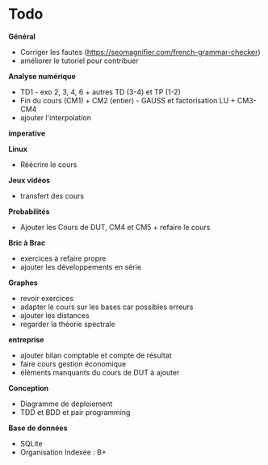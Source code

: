 # Todo

**Général**
* Corriger les fautes (https://seomagnifier.com/french-grammar-checker)
* améliorer le tutoriel pour contribuer

**Analyse numérique**
* TD1 - exo 2, 3, 4, 6 + autres TD (3-4) et TP (1-2)
* Fin du cours (CM1) + CM2 (entier) - GAUSS et factorisation LU + CM3-CM4
* ajouter l'interpolation

**imperative**

**Linux**
* Réécrire le cours

**Jeux vidéos**
* transfert des cours

**Probabilités**
* Ajouter les Cours de DUT, CM4 et CM5 + refaire le cours

**Bric à Brac**
* exercices à refaire propre
* ajouter les développements en série

**Graphes**
* revoir exercices
* adapter le cours sur les bases car possibles erreurs
* ajouter les distances
* regarder la théorie spectrale

**entreprise**
* ajouter bilan comptable et compte de résultat
* faire cours gestion économique
* éléments manquants du cours de DUT à ajouter

**Conception**
* Diagramme de déploiement
* TDD et BDD et pair programming

**Base de données**
* SQLite
* Organisation Indexée : B+